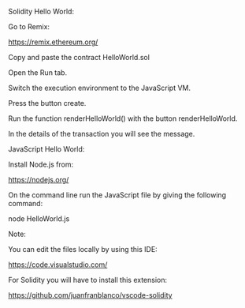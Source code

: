 Solidity Hello World:

Go to Remix:

https://remix.ethereum.org/

Copy and paste the contract HelloWorld.sol

Open the Run tab.

Switch the execution environment to the JavaScript VM.

Press the button create.

Run the function renderHelloWorld() with the button renderHelloWorld.

In the details of the transaction you will see the message.



JavaScript Hello World:

Install Node.js from:

https://nodejs.org/

On the command line run the JavaScript file by giving the following command:

node HelloWorld.js


Note:

You can edit the files locally by using this IDE:

https://code.visualstudio.com/

For Solidity you will have to install this extension:

https://github.com/juanfranblanco/vscode-solidity






